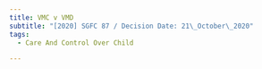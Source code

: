 ```yaml
---
title: VMC v VMD
subtitle: "[2020] SGFC 87 / Decision Date: 21\_October\_2020"
tags:
  - Care And Control Over Child

---
```

